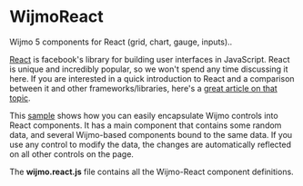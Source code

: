 # WijmoReact
Wijmo 5 components for React (grid, chart, gauge, inputs)..

[React](https://facebook.github.io/react/) is facebook's library for
building user interfaces in JavaScript. React is unique and incredibly popular,
so we won't spend any time discussing it here. If you are interested in 
a quick introduction to React and a comparison between it and other frameworks/libraries,
here's a [great article on that topic](https://medium.freecodecamp.com/angular-2-versus-react-there-will-be-blood-66595faafd51#.sh9r69w1d).

This [sample](http://bernardo-castilho.github.io/WijmoReact/default.htm)
shows how you can easily encapsulate Wijmo controls into React components.
It has a main component that contains some random data, and several Wijmo-based 
components bound to the same data. If you use any control to modify the data, the
changes are automatically reflected on all other controls on the page.

The **wijmo.react.js** file contains all the Wijmo-React component definitions.
